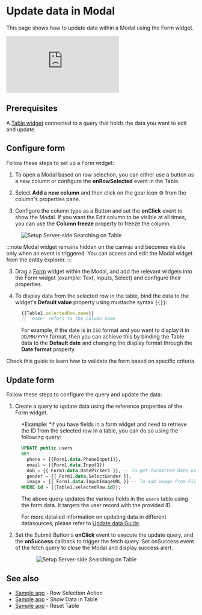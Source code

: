 # Update data in Modal

This page shows how to update data within a Modal using the Form widget.

<div style={{ position: "relative", paddingBottom: "calc(50.520833333333336% + 41px)", height: "0", width: "100%" }}>
  <iframe src="https://demo.arcade.software/eFTz0xQWOYjW79EcjU5S?embed" frameborder="0" loading="lazy" webkitallowfullscreen mozallowfullscreen allowfullscreen style={{ position: "absolute", top: "0", left: "0", width: "100%", height: "100%", colorScheme: "light" }} title="Appsmith | Connect Data">
  </iframe>
</div>

## Prerequisites

A [Table widget](http://localhost:3000/reference/widgets/table) connected to a query that holds the data you want to edit and update.


## Configure form

Follow these steps to set up a Form widget:

1. To open a Modal based on row selection, you can either use a button as a new column or configure the **onRowSelected** event in the Table.

2. Select **Add a new column** and then click on the gear icon ⚙️ from the column's properties pane.

3. Configure the column type as a Button and set the **onClick** event to show the Modal. If you want the Edit column to be visible at all times, you can use the **Column freeze** property to freeze the column.


<figure>
  <img src="/img/show-modal-2.gif" style= {{width:"560px", height:"auto"}} alt="Setup Server-side Searching on Table"/>
   <figcaption align = "center"><i></i></figcaption>
</figure>




:::note
Modal widget remains hidden on the canvas and becomes visible only when an event is triggered. You can access and edit the Modal widget from the entity explorer.
:::


3. Drag a [Form](/reference/widgets/form) widget within the Modal, and add the relevant widgets into the Form widget (example: Text, Inputs, Select) and configure their properties.


5. To display data from the selected row in the table, bind the data to the widget's **Default value** property using mustache syntax `{{}}`:

<dd>

```js
{{Table1.selectedRow.name}}
// 'name' refers to the column name
```

For example, if the date is in `ISO` format and you want to display it in `DD/MM/YYYY` format, then you can achieve this by binding the Table data to the **Default date** and changing the display format through the **Date format** property.

</dd>

Check this guide to learn how to validate the form based on specific criteria.


## Update form

Follow these steps to configure the query and update the data:

1. Create a query to update data using the reference properties of the Form widget.

<dd>

*Example: *if you have fields in a form widget and need to retrieve the ID from the selected row in a table, you can do so using the following query:

```sql
UPDATE public.users
SET 
  phone = {{Form1.data.PhoneInput1}},
  email = {{Form1.data.Input1}}
  dob = {{ Form1.data.DatePicker1 }}, -- To get formatted Date use: {{DatePicker1.formattedDate}}
  gender = {{ Form1.data.SelectGender }},
  image = {{ Form1.data.InputImageURL }} -- To add image from Filepicker widget use: {FilePicker1.files[0].data}}
WHERE id = {{Table1.selectedRow.id}};
```

The above query updates the various fields in the `users` table using the form data. It targets the user record with the provided ID.


For more detailed information on updating data in different datasources, please refer to [Update data Guide](/connect-data/how-to-guides/insert-and-update-data-in-sql).

</dd>

2. Set the Submit Button's **onClick** event to execute the update query, and the **onSuccess** callback to trigger the fetch query. Set onSuccess event of the fetch query to close the Modal and display success alert.



<dd>


<figure>
  <img src="/img/trigger-multi-query-1.gif" style= {{width:"560px", height:"auto"}} alt="Setup Server-side Searching on Table"/>
   <figcaption align = "center"><i></i></figcaption>
</figure>




</dd>

## See also

* [Sample app](https://app.appsmith.com/applications/61e11a42eb0501052b9fab3e/pages/61efe524be698f35db551f91) - Row Selection Action
* [Sample app](https://app.appsmith.com/applications/623cca594d9aea1b062b33c6/pages/623cca594d9aea1b062b33cd) - Show Data in Table
* [Sample app](https://app.appsmith.com/applications/61e11a42eb0501052b9fab3e/pages/6241f4e8c99df2369931a9c3) - Reset Table


